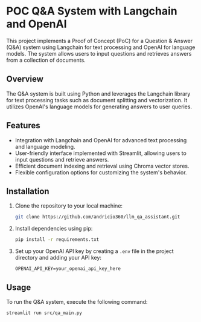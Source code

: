 # POC Q&A System with Langchain and OpenAI

This project implements a Proof of Concept (PoC) for a Question & Answer (Q&A) system using Langchain for text processing and OpenAI for language models. The system allows users to input questions and retrieves answers from a collection of documents.

## Overview

The Q&A system is built using Python and leverages the Langchain library for text processing tasks such as document splitting and vectorization. It utilizes OpenAI's language models for generating answers to user queries.

## Features

- Integration with Langchain and OpenAI for advanced text processing and language modeling.
- User-friendly interface implemented with Streamlit, allowing users to input questions and retrieve answers.
- Efficient document indexing and retrieval using Chroma vector stores.
- Flexible configuration options for customizing the system's behavior.

## Installation

1. Clone the repository to your local machine:

    ```bash
    git clone https://github.com/andricio360/llm_qa_assistant.git
    ```

2. Install dependencies using pip:

    ```bash
    pip install -r requirements.txt
    ```

3. Set up your OpenAI API key by creating a `.env` file in the project directory and adding your API key:

    ```
    OPENAI_API_KEY=your_openai_api_key_here
    ```

## Usage

To run the Q&A system, execute the following command:

```bash
streamlit run src/qa_main.py
